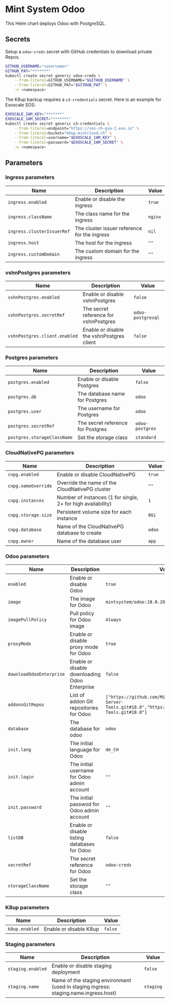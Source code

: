 # Mint System Odoo

This Helm chart deploys Odoo with PostgreSQL.

## Secrets

Setup a `odoo-creds` secret with GitHub credentials to download private Repos.

```bash
GITHUB_USERNAME="<username>"
GITHUB_PAT="*******"
kubectl create secret generic odoo-creds \
    --from-literal=GITHUB_USERNAME="$GITHUB_USERNAME" \
    --from-literal=GITHUB_PAT="$GITHUB_PAT" \
    -n <namespace>
```

The K8up backup requires a `s3-credentials` secret. Here is an example for Exoscale SOS:

```bash
EXOSCALE_IAM_KEY="*******"
EXOSCALE_IAM_SECRET="*******"
kubectl create secret generic s3-credentials \
    --from-literal=endpoint="https://sos-ch-gva-2.exo.io" \
    --from-literal=bucket="k8up.mintcloud.ch" \
    --from-literal=username="$EXOSCALE_IAM_KEY" \
    --from-literal=password="$EXOSCALE_IAM_SECRET" \
    -n <namespace>
```

## Parameters

### Ingress parameters

| Name                       | Description                                  | Value   |
| -------------------------- | -------------------------------------------- | ------- |
| `ingress.enabled`          | Enable or disable the ingress                | `true`  |
| `ingress.className`        | The class name for the ingress               | `nginx` |
| `ingress.clusterIssuerRef` | The cluster issuer reference for the ingress | `nil`   |
| `ingress.host`             | The host for the ingress                     | `""`    |
| `ingress.customDomain`     | The custom domain for the ingress            | `""`    |

### vshnPostgres parameters

| Name                          | Description                               | Value             |
| ----------------------------- | ----------------------------------------- | ----------------- |
| `vshnPostgres.enabled`        | Enable or disable vshnPostgres            | `false`           |
| `vshnPostgres.secretRef`      | The secret reference for vshnPostgres     | `odoo-postgresql` |
| `vshnPostgres.client.enabled` | Enable or disable the vshnPostgres client | `false`           |

### Postgres parameters

| Name                        | Description                       | Value           |
| --------------------------- | --------------------------------- | --------------- |
| `postgres.enabled`          | Enable or disable Postgres        | `false`         |
| `postgres.db`               | The database name for Postgres    | `odoo`          |
| `postgres.user`             | The username for Postgres         | `odoo`          |
| `postgres.secretRef`        | The secret reference for Postgres | `odoo-postgres` |
| `postgres.storageClassName` | Set the storage class             | `standard`      |

### CloudNativePG parameters

| Name                | Description                                                  | Value  |
| ------------------- | ------------------------------------------------------------ | ------ |
| `cnpg.enabled`      | Enable or disable CloudNativePG                              | `true` |
| `cnpg.nameOverride` | Override the name of the CloudNativePG cluster               | `""`   |
| `cnpg.instances`    | Number of instances (1 for single, 2+ for high availability) | `1`    |
| `cnpg.storage.size` | Persistent volume size for each instance                     | `8Gi`  |
| `cnpg.database`     | Name of the CloudNativePG database to create                 | `odoo` |
| `cnpg.owner`        | Name of the database user                                    | `app`  |

### Odoo parameters

| Name                     | Description                                   | Value                                                                                                               |
| ------------------------ | --------------------------------------------- | ------------------------------------------------------------------------------------------------------------------- |
| `enabled`                | Enable or disable Odoo                        | `true`                                                                                                              |
| `image`                  | The image for Odoo                            | `mintsystem/odoo:18.0.20251008`                                                                                     |
| `imagePullPolicy`        | Pull policy for Odoo image                    | `Always`                                                                                                            |
| `proxyMode`              | Enable or disable proxy mode for Odoo         | `true`                                                                                                              |
| `downloadOdooEnterprise` | Enable or disable downloading Odoo Enterprise | `false`                                                                                                             |
| `addonsGitRepos`         | List of addon Git repositories for Odoo       | `["https://github.com/Mint-System/Odoo-Apps-Server-Tools.git#18.0","https://github.com/OCA/Server-Tools.git#18.0"]` |
| `database`               | The database for odoo                         | `odoo`                                                                                                              |
| `init.lang`              | The initial language for Odoo                 | `de_CH`                                                                                                             |
| `init.login`             | The initial username for Odoo admin account   | `""`                                                                                                                |
| `init.password`          | The initial passwod for Odoo admin account    | `""`                                                                                                                |
| `listDB`                 | Enable or disable listing databases for Odoo  | `false`                                                                                                             |
| `secretRef`              | The secret reference for Odoo                 | `odoo-creds`                                                                                                        |
| `storageClassName`       | Set the storage class                         | `""`                                                                                                                |

### K8up parameters

| Name           | Description            | Value   |
| -------------- | ---------------------- | ------- |
| `k8up.enabled` | Enable or disable K8up | `false` |

### Staging parameters

| Name              | Description                                                                          | Value     |
| ----------------- | ------------------------------------------------------------------------------------ | --------- |
| `staging.enabled` | Enable or disable staging deployment                                                 | `false`   |
| `staging.name`    | Name of the staging environment (used in staging ingress: staging.name.ingress.host) | `staging` |
